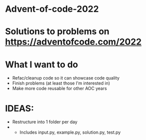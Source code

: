 # Advent-of-code-2022
# Solutions to problems on https://adventofcode.com/2022
# What I want to do
- Refac/cleanup code so it can showcase code quality
- Finish problems (at least those I'm interested in)
- Make more code reusable for other AOC years

# IDEAS: 
- Restructure into 1 folder per day
- - Includes input.py, example.py, solution.py, test.py
